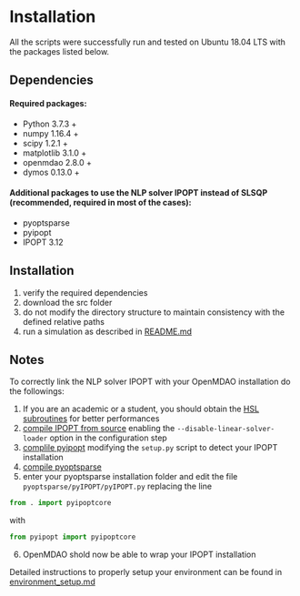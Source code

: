 
# Installation

All the scripts were successfully run and tested on Ubuntu 18.04 LTS with the packages listed below.

## Dependencies

#### Required packages:

* Python 3.7.3 +
* numpy 1.16.4 +
* scipy 1.2.1 +
* matplotlib 3.1.0 +
* openmdao 2.8.0 +
* dymos 0.13.0 +

#### Additional packages to use the NLP solver IPOPT instead of SLSQP (recommended, required in most of the cases):

* pyoptsparse
* pyipopt
* IPOPT 3.12

## Installation

1. verify the required dependencies
2. download the src folder
3. do not modify the directory structure to maintain consistency with the defined relative paths
4. run a simulation as described in [README.md](README.md)

## Notes

To correctly link the NLP solver IPOPT with your OpenMDAO installation do the followings:

1. If you are an academic or a student, you should obtain the [HSL subroutines](http://hsl.rl.ac.uk/ipopt) for better performances
2. [compile IPOPT from source](https://coin-or.github.io/Ipopt/INSTALL.html) enabling the ```--disable-linear-solver-loader``` option in the configuration step
3. [complile pyipopt](https://github.com/xuy/pyipopt) modifying the ```setup.py``` script to detect your IPOPT installation
4. [compile pyoptsparse](https://github.com/mdolab/pyoptsparse)
5. enter your pyoptsparse installation folder and edit the file ```pyoptsparse/pyIPOPT/pyIPOPT.py``` replacing the line
```python
from . import pyipoptcore
```
with
```python
from pyipopt import pyipoptcore
```
6. OpenMDAO shold now be able to wrap your IPOPT installation

Detailed instructions to properly setup your environment can be found in [environment_setup.md](environment_setup.md)
